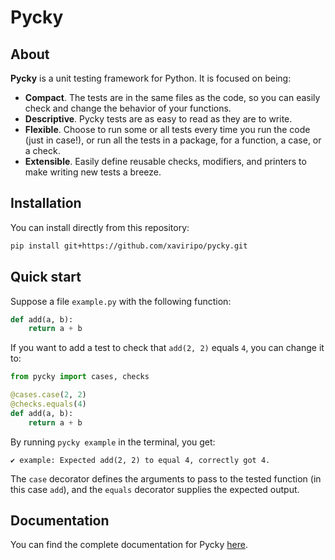 # Pycky

## About

**Pycky** is a unit testing framework for Python.
It is focused on being:

- **Compact**. The tests are in the same files as the code, so you can easily check and change the behavior of your functions.
- **Descriptive**. Pycky tests are as easy to read as they are to write.
- **Flexible**. Choose to run some or all tests every time you run the code (just in case!), or run all the tests in a package, for a function, a case, or a check.
- **Extensible**. Easily define reusable checks, modifiers, and printers to make writing new tests a breeze.


## Installation

You can install directly from this repository:

```sh
pip install git+https://github.com/xaviripo/pycky.git
```


## Quick start

Suppose a file `example.py` with the following function:

```python
def add(a, b):
    return a + b
```

If you want to add a test to check that `add(2, 2)` equals `4`, you can change it to:

```python
from pycky import cases, checks

@cases.case(2, 2)
@checks.equals(4)
def add(a, b):
    return a + b
```

By running `pycky example` in the terminal, you get:

```
✔ example: Expected add(2, 2) to equal 4, correctly got 4.
```

The `case` decorator defines the arguments to pass to the tested function (in this case `add`), and the `equals` decorator supplies the expected output.


## Documentation

You can find the complete documentation for Pycky [here](docs/README.md).
